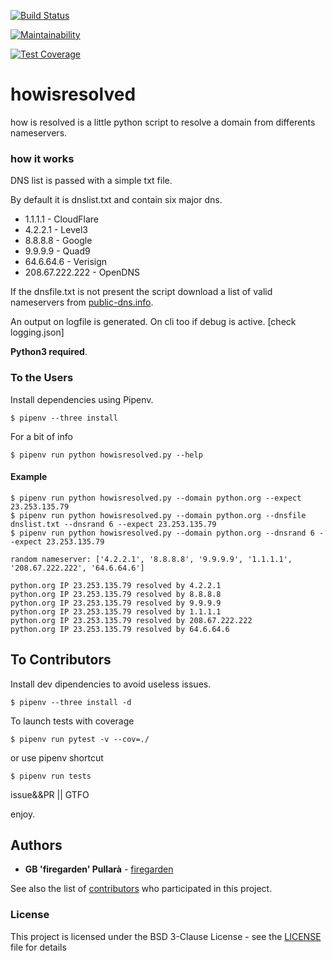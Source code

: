 [![Build Status](https://travis-ci.org/gionniboy/howisresolved.svg?branch=master)](https://travis-ci.org/gionniboy/howisresolved)

[![Maintainability](https://api.codeclimate.com/v1/badges/80fe92c3529f911b676b/maintainability)](https://codeclimate.com/github/gionniboy/howisresolved/maintainability)

[![Test Coverage](https://api.codeclimate.com/v1/badges/80fe92c3529f911b676b/test_coverage)](https://codeclimate.com/github/gionniboy/howisresolved/test_coverage)


# **howisresolved**
how is resolved is a little python script to resolve a domain from differents nameservers.


### **how it works**

DNS list is passed with a simple txt file.

By default it is dnslist.txt and contain six major dns.

- 1.1.1.1 - CloudFlare
- 4.2.2.1 - Level3
- 8.8.8.8 - Google
- 9.9.9.9 - Quad9
- 64.6.64.6 - Verisign
- 208.67.222.222 - OpenDNS

If the dnsfile.txt is not present the script download a list of valid nameservers from [public-dns.info](https://public-dns.info/).

An output on logfile is generated.
On cli too if debug is active. [check logging.json]

**Python3 required**.

### To the Users
Install dependencies using Pipenv.
```console
$ pipenv --three install
```

For a bit of info
```console
$ pipenv run python howisresolved.py --help
```

#### Example
```console
$ pipenv run python howisresolved.py --domain python.org --expect 23.253.135.79
$ pipenv run python howisresolved.py --domain python.org --dnsfile dnslist.txt --dnsrand 6 --expect 23.253.135.79
$ pipenv run python howisresolved.py --domain python.org --dnsrand 6 --expect 23.253.135.79

random nameserver: ['4.2.2.1', '8.8.8.8', '9.9.9.9', '1.1.1.1', '208.67.222.222', '64.6.64.6']

python.org IP 23.253.135.79 resolved by 4.2.2.1
python.org IP 23.253.135.79 resolved by 8.8.8.8
python.org IP 23.253.135.79 resolved by 9.9.9.9
python.org IP 23.253.135.79 resolved by 1.1.1.1
python.org IP 23.253.135.79 resolved by 208.67.222.222
python.org IP 23.253.135.79 resolved by 64.6.64.6
```

## To Contributors
Install dev dipendencies to avoid useless issues.

```console
$ pipenv --three install -d
```

To launch tests with coverage
```console
$ pipenv run pytest -v --cov=./
```

or use pipenv shortcut
```console
$ pipenv run tests
```

issue&&PR || GTFO

enjoy.

## **Authors**

* **GB 'firegarden' Pullarà** - [firegarden](https://firegarden.co)

See also the list of [contributors](https://github.com/gionniboy/howisresolved/contributors) who participated in this project.


### **License**
This project is licensed under the BSD 3-Clause License - see the [LICENSE](LICENSE) file for details
